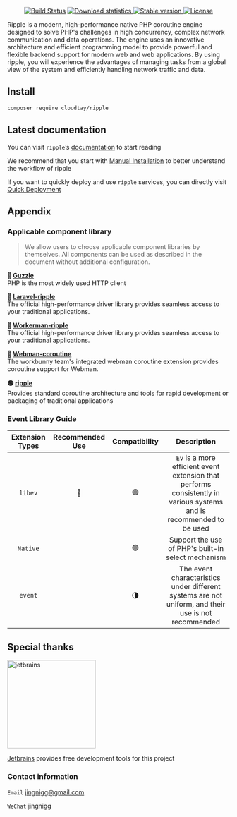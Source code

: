 <p align="center">
<a href="#"><img src="https://img.shields.io/badge/PHP-%3E%3D%208.1-blue" alt="Build Status"></a>
<a href="https://packagist.org/packages/cloudtay/ripple"><img src="https://img.shields.io/packagist/dt/cloudtay/ripple" alt="Download statistics"> </a>
<a href="https://packagist.org/packages/cloudtay/ripple"><img src="https://img.shields.io/packagist/v/cloudtay/ripple" alt="Stable version"> </a>
<a href="https://packagist.org/packages/cloudtay/ripple"><img src="https://img.shields.io/packagist/l/cloudtay/ripple" alt="License"></a>
</p>
<p>
Ripple is a modern, high-performance native PHP coroutine engine designed to solve PHP's challenges in high concurrency, complex network communication and data operations.
The engine uses an innovative architecture and efficient programming model to provide powerful and flexible backend support for modern web and web applications.
By using ripple, you will experience the advantages of managing tasks from a global view of the system and efficiently handling network traffic and data. </p>

## Install

````bash
composer require cloudtay/ripple
````

## Latest documentation

You can visit `ripple`’s [documentation](https://ripple.cloudtay.com/) to start reading

We recommend that you start with [Manual Installation](https://ripple.cloudtay.com/docs/install/professional) to better
understand the workflow of ripple

If you want to quickly deploy and use `ripple` services, you can directly
visit [Quick Deployment](https://ripple.cloudtay.com/docs/install/server)

## Appendix

### Applicable component library

> We allow users to choose applicable component libraries by themselves. All components can be used as described in the
> document without additional configuration.

**🚀 [Guzzle](https://docs.guzzlephp.org/en/stable/)**  
PHP is the most widely used HTTP client

**🚀 [Laravel-ripple](https://github.com/cloudtay/laravel-ripple)**  
The official high-performance driver library provides seamless access to your traditional applications.

**🚀 [Workerman-ripple](https://github.com/cloudtay/workerman-ripple)**  
The official high-performance driver library provides seamless access to your traditional applications.

**🚀 [Webman-coroutine](https://github.com/workbunny/webman-coroutine)**  
The workbunny team's integrated webman coroutine extension provides coroutine support for Webman.

**🟢 [ripple](https://github.com/cloudtay/ripple)**  
Provides standard coroutine architecture and tools for rapid development or packaging of traditional applications

### Event Library Guide

| Extension Types | Recommended Use | Compatibility |                                                     Description                                                      |
|:---------------:|:---------------:|:-------------:|:--------------------------------------------------------------------------------------------------------------------:|
|     `libev`     |       🏅️       |      🟢️      | `Ev` is a more efficient event extension that performs consistently in various systems and is recommended to be used |
|    `Native`     |        ️        |      🟢       |                                  Support the use of PHP's built-in select mechanism                                  |
|     `event`     |                 |      🌗       |         The event characteristics under different systems are not uniform, and their use is not recommended          |

## Special thanks

<a href="https://www.jetbrains.com/?from=ripple" target="__blank">
    <img src="https://www.jetbrains.com/company/brand/img/jetbrains_logo.png" width="200" alt="jetbrains">
</a>

[Jetbrains](https://www.jetbrains.com/?from=ripple) provides free development tools for this project

### Contact information

`Email` jingnigg@gmail.com

`WeChat` jingnigg
